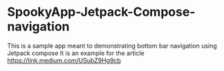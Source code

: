 # SpookyApp-Jetpack-Compose-navigation
This is a sample app meant to demonstrating bottom bar navigation using Jetpack compose
It is an example for the article  https://link.medium.com/USubZ9Hg9cb
